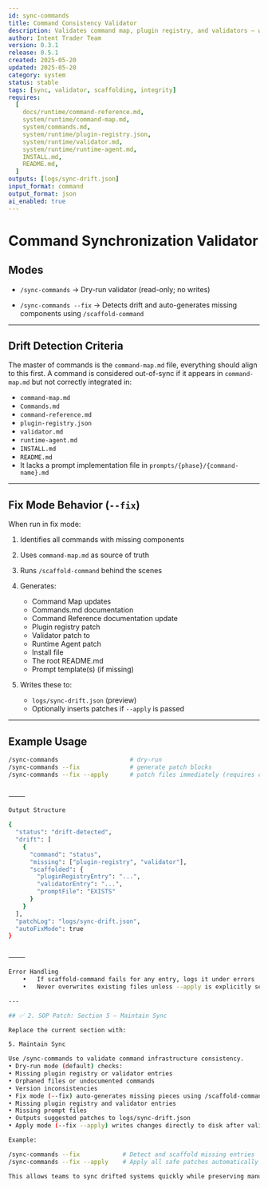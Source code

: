 ```yaml
---
id: sync-commands
title: Command Consistency Validator
description: Validates command map, plugin registry, and validators — with optional drift remediation
author: Intent Trader Team
version: 0.3.1
release: 0.5.1
created: 2025-05-20
updated: 2025-05-20
category: system
status: stable
tags: [sync, validator, scaffolding, integrity]
requires:
  [
    docs/runtime/command-reference.md,
    system/runtime/command-map.md,
    system/commands.md,
    system/runtime/plugin-registry.json,
    system/runtime/validator.md,
    system/runtime/runtime-agent.md,
    INSTALL.md,
    README.md,
  ]
outputs: [logs/sync-drift.json]
input_format: command
output_format: json
ai_enabled: true
---
```


# Command Synchronization Validator

## Modes

- `/sync-commands`
  → Dry-run validator (read-only; no writes)

- `/sync-commands --fix`
  → Detects drift and auto-generates missing components using `/scaffold-command`

---

## Drift Detection Criteria

The master of commands is the `command-map.md` file, everything should align to this first.
A command is considered out-of-sync if it appears in `command-map.md` but not correctly integrated in:

- `command-map.md`
- `Commands.md`
- `command-reference.md`
- `plugin-registry.json`
- `validator.md`
- `runtime-agent.md`
- `INSTALL.md`
- `README.md`
- It lacks a prompt implementation file in `prompts/{phase}/{command-name}.md`

---

## Fix Mode Behavior (`--fix`)

When run in fix mode:

1. Identifies all commands with missing components
2. Uses `command-map.md` as source of truth
3. Runs `/scaffold-command` behind the scenes
4. Generates:

   - Command Map updates
   - Commands.md documentation
   - Command Reference documentation update
   - Plugin registry patch
   - Validator patch to
   - Runtime Agent patch
   - Install file
   - The root README.md
   - Prompt template(s) (if missing)

5. Writes these to:
   - `logs/sync-drift.json` (preview)
   - Optionally inserts patches if `--apply` is passed

---

## Example Usage

```bash
/sync-commands                    # dry-run
/sync-commands --fix              # generate patch blocks
/sync-commands --fix --apply      # patch files immediately (requires confirmation)


⸻

Output Structure

{
  "status": "drift-detected",
  "drift": [
    {
      "command": "status",
      "missing": ["plugin-registry", "validator"],
      "scaffolded": {
        "pluginRegistryEntry": "...",
        "validatorEntry": "...",
        "promptFile": "EXISTS"
      }
    }
  ],
  "patchLog": "logs/sync-drift.json",
  "autoFixMode": true
}


⸻

Error Handling
	•	If scaffold-command fails for any entry, logs it under errors
	•	Never overwrites existing files unless --apply is explicitly set

---

## ✅ 2. SOP Patch: Section 5 – Maintain Sync

Replace the current section with:

5. Maintain Sync

Use /sync-commands to validate command infrastructure consistency.
• Dry-run mode (default) checks:
• Missing plugin registry or validator entries
• Orphaned files or undocumented commands
• Version inconsistencies
• Fix mode (--fix) auto-generates missing pieces using /scaffold-command:
• Missing plugin registry and validator entries
• Missing prompt files
• Outputs suggested patches to logs/sync-drift.json
• Apply mode (--fix --apply) writes changes directly to disk after validation

Example:

/sync-commands --fix            # Detect and scaffold missing entries
/sync-commands --fix --apply    # Apply all safe patches automatically

This allows teams to sync drifted systems quickly while preserving manual control.
```
